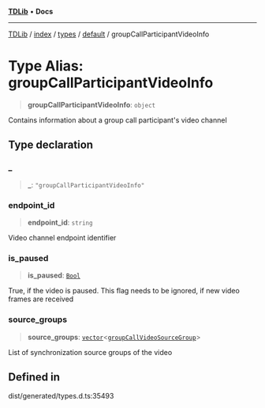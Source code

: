 [**TDLib**](../../../../../../README.md) • **Docs**

***

[TDLib](../../../../../../modules.md) / [index](../../../../../README.md) / [types](../../../README.md) / [default](../README.md) / groupCallParticipantVideoInfo

# Type Alias: groupCallParticipantVideoInfo

> **groupCallParticipantVideoInfo**: `object`

Contains information about a group call participant's video channel

## Type declaration

### \_

> **\_**: `"groupCallParticipantVideoInfo"`

### endpoint\_id

> **endpoint\_id**: `string`

Video channel endpoint identifier

### is\_paused

> **is\_paused**: [`Bool`](Bool.md)

True, if the video is paused. This flag needs to be ignored, if new video frames are received

### source\_groups

> **source\_groups**: [`vector`](vector.md)\<[`groupCallVideoSourceGroup`](groupCallVideoSourceGroup-1.md)\>

List of synchronization source groups of the video

## Defined in

dist/generated/types.d.ts:35493
